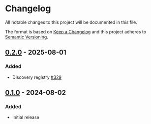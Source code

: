 # Changelog

All notable changes to this project will be documented in this file.

The format is based on [Keep a Changelog](http://keepachangelog.com/) and this
project adheres to [Semantic Versioning](http://semver.org/).

## [0.2.0] - 2025-08-01

### Added

- Discovery registry [#329](https://github.com/scott-wilson/openchecks/pull/329)

## [0.1.0] - 2024-08-02

### Added

- Initial release

[0.2.0]: https://github.com/scott-wilson/openchecks/compare/v0.1.0...v0.2.0

[0.1.0]: https://github.com/scott-wilson/openchecks/releases/tag/v0.1.0
